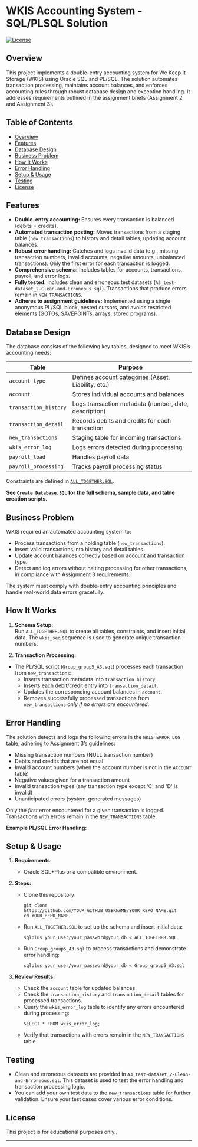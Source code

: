 # WKIS Accounting System - SQL/PLSQL Solution

[![License](https://img.shields.io/badge/License-Educational-blue.svg)](LICENSE)

## Overview

This project implements a double-entry accounting system for We Keep It Storage (WKIS) using Oracle SQL and PL/SQL.  The solution automates transaction processing, maintains account balances, and enforces accounting rules through robust database design and exception handling.  It addresses requirements outlined in the assignment briefs (Assignment 2 and Assignment 3).

## Table of Contents

- [Overview](#overview)
- [Features](#features)
- [Database Design](#database-design)
- [Business Problem](#business-problem)
- [How It Works](#how-it-works)
- [Error Handling](#error-handling)
- [Setup & Usage](#setup--usage)
- [Testing](#testing)
- [License](#license)

## Features

- **Double-entry accounting:** Ensures every transaction is balanced (debits = credits).
- **Automated transaction posting:**  Moves transactions from a staging table (`new_transactions`) to history and detail tables, updating account balances.
- **Robust error handling:** Catches and logs invalid data (e.g., missing transaction numbers, invalid accounts, negative amounts, unbalanced transactions). Only the first error for each transaction is logged.
- **Comprehensive schema:**  Includes tables for accounts, transactions, payroll, and error logs.
- **Fully tested:** Includes clean and erroneous test datasets (`A3_test-dataset_2-Clean-and-Erroneous.sql`).  Transactions that produce errors remain in `NEW_TRANSACTIONS`.
- **Adheres to assignment guidelines:** Implemented using a single anonymous PL/SQL block, nested cursors, and avoids restricted elements (GOTOs, SAVEPOINTs, arrays, stored programs).

## Database Design

The database consists of the following key tables, designed to meet WKIS’s accounting needs:

| Table                  | Purpose                                                                |
|------------------------|------------------------------------------------------------------------|
| `account_type`         | Defines account categories (Asset, Liability, etc.)                    |
| `account`              | Stores individual accounts and balances                                |
| `transaction_history`  | Logs transaction metadata (number, date, description)                  |
| `transaction_detail`   | Records debits and credits for each transaction                        |
| `new_transactions`     | Staging table for incoming transactions                                |
| `wkis_error_log`       | Logs errors detected during processing                                  |
| `payroll_load`         | Handles payroll data                                                   |
| `payroll_processing`   | Tracks payroll processing status                                       |

Constraints are defined in [`ALL_TOGETHER.SQL`](ALL_TOGETHER.SQL).

**See [`Create Database.SQL`](ALL_TOGETHER.SQL) for the full schema, sample data, and table creation scripts.**

## Business Problem

WKIS required an automated accounting system to:

- Process transactions from a holding table (`new_transactions`).
- Insert valid transactions into history and detail tables.
- Update account balances correctly based on account and transaction type.
- Detect and log errors without halting processing for other transactions, in compliance with Assignment 3 requirements.

The system must comply with double-entry accounting principles and handle real-world data errors gracefully.

## How It Works

1. **Schema Setup:**  
   Run `ALL_TOGETHER.SQL` to create all tables, constraints, and insert initial data.  The `wkis_seq` sequence is used to generate unique transaction numbers.


2. **Transaction Processing:**  
- The PL/SQL script (`Group_group5_A3.sql`) processes each transaction from `new_transactions`:
  - Inserts transaction metadata into `transaction_history`.
  - Inserts each debit/credit entry into `transaction_detail`.
  - Updates the corresponding account balances in `account`.
  - Removes successfully processed transactions from `new_transactions` *only if no errors are encountered*.


## Error Handling

The solution detects and logs the following errors in the `WKIS_ERROR_LOG` table, adhering to Assignment 3’s guidelines:

- Missing transaction numbers (NULL transaction number)
- Debits and credits that are not equal
- Invalid account numbers (when the account number is not in the `ACCOUNT` table)
- Negative values given for a transaction amount
- Invalid transaction types (any transaction type except 'C' and 'D' is invalid)
- Unanticipated errors (system-generated messages)

Only the *first* error encountered for a given transaction is logged. Transactions with errors remain in the `NEW_TRANSACTIONS` table.

**Example PL/SQL Error Handling:**


## Setup & Usage

1. **Requirements:**
   - Oracle SQL\*Plus or a compatible environment.

2. **Steps:**
   - Clone this repository:
     ```
     git clone https://github.com/YOUR_GITHUB_USERNAME/YOUR_REPO_NAME.git
     cd YOUR_REPO_NAME
     ```
   - Run `ALL_TOGETHER.SQL` to set up the schema and insert initial data:
     ```
     sqlplus your_user/your_password@your_db < ALL_TOGETHER.SQL
     ```
   - Run `Group_group5_A3.sql` to process transactions and demonstrate error handling:
     ```
     sqlplus your_user/your_password@your_db < Group_group5_A3.sql
     ```

3. **Review Results:**
   - Check the `account` table for updated balances.
   - Check the `transaction_history` and `transaction_detail` tables for processed transactions.
   - Query the `wkis_error_log` table to identify any errors encountered during processing:
     ```
     SELECT * FROM wkis_error_log;
     ```
   - Verify that transactions with errors remain in the `NEW_TRANSACTIONS` table.

## Testing

- Clean and erroneous datasets are provided in `A3_test-dataset_2-Clean-and-Erroneous.sql`.  This dataset is used to test the error handling and transaction processing logic.
- You can add your own test data to the `new_transactions` table for further validation.  Ensure your test cases cover various error conditions.

## License

This project is for educational purposes only..

---




